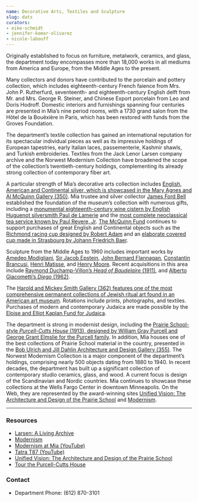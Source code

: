 ```yaml
---
name: Decorative Arts, Textiles and Sculpture
slug: dats
curators:
- eike-schmidt
- jennifer-komar-olivarez
- nicole-labouff
---
```


Originally established to focus on furniture, metalwork, ceramics, and glass, the department today encompasses more than 18,000 works in all mediums from America and Europe, from the Middle Ages to the present.

Many collectors and donors have contributed to the porcelain and pottery collection, which includes eighteenth-century French faience from Mrs. John P. Rutherfurd, seventeenth- and eighteenth-century English delft from Mr. and Mrs. George R. Steiner, and Chinese Export porcelain from Leo and Doris Hodroff. Domestic interiors and furnishings spanning four centuries are presented in Mia’s nine period rooms, with a 1730 grand salon from the Hôtel de la Bouëxière in Paris, which has been restored with funds from the Groves Foundation.

The department’s textile collection has gained an international reputation for its spectacular individual pieces as well as its impressive holdings of European tapestries, early Italian laces, passementerie, Kashmir shawls, and Turkish embroideries. Textiles from the Jack Lenor Larsen company archive and the Norwest Modernism Collection have broadened the scope of the collection’s twentieth-century holdings, complementing its already strong collection of contemporary fiber art.

A particular strength of Mia’s decorative arts collection includes [English, American and Continental silver, which is showcased in the Mary Agnes and Al McQuinn Gallery (350)](http://collections.artsmia.org/search/G350). Mia trustee and silver collector [James Ford Bell](http://collections.artsmia.org/search/creditline:%22James%20Ford%20Bell%22) established the foundation of the museum’s collection with numerous gifts, including a [monumental eighteenth-century wine cistern by English Huguenot silversmith Paul de Lamerie](http://collections.artsmia.org/art/1451) and the [most complete neoclassical tea service known by Paul Revere, Jr](http://collections.artsmia.org/search/tea%20service/filters/artist:%22Paul%20Revere,%20Jr.%22). [The McQuinn Fund](http://collections.artsmia.org/search/creditline:McQuinn) continues to support purchases of great English and Continental objects such as the [Richmond racing cup designed by Robert Adam](http://collections.artsmia.org/art/98750) and an [elaborate covered cup made in Strasbourg by Johann Friedrich Baer](http://collections.artsmia.org/art/109118).

Sculpture from the Middle Ages to 1960 includes important works by [Amedeo Modigliani](http://collections.artsmia.org/art/1502), [Sir Jacob Epstein](http://collections.artsmia.org/art/1633), [John Bernard Flannagan](http://collections.artsmia.org/art/1165), [Constantin Brancusi](http://collections.artsmia.org/art/1274), [Henri Matisse](http://collections.artsmia.org/search/henri%20matisse/filters/department:%22Decorative%20Arts,%20Textiles%20&%20Sculpture%22), and [Henry Moore](http://collections.artsmia.org/art/1244). Recent acquisitions in this area include [Raymond Duchamp-Villon’s <em>Head of Baudelaire</em> (1911)](http://collections.artsmia.org/art/18365), and [Alberto Giacometti’s <em>Diego</em> (1962)](http://collections.artsmia.org/art/12776).

The [Harold and Mickey Smith Gallery (362) features one of the most comprehensive permanent collections of Jewish ritual art found in an American art museum](http://collections.artsmia.org/search/G362). Rotations include prints, photographs, and textiles. Purchases of modern and contemporary Judaica are made possible by the [Eloise and Elliot Kaplan Fund for Judaica](http://collections.artsmia.org/search/creditline:%22The%20Eloise%20and%20Elliot%20Kaplan%20Endowment%20for%20Judaica%22).

The department is strong in modernist design, including the [Prairie School-style <em>Purcell-Cutts House</em> (1913), designed by William Gray Purcell and George Grant Elmslie for the Purcell family](http://collections.artsmia.org/info/purcell-cutts). In addition, Mia houses one of the best collections of Prairie School material in the country, presented in the [Bob Ulrich and Jill Dahlin Architecture and Design Gallery (355)](http://collections.artsmia.org/search/G355). The Norwest Modernism Collection is a major component of the department’s holdings, comprising nearly 500 objects dating from 1880 to 1940. In recent decades, the department has built up a significant collection of contemporary studio ceramics, glass, and wood. A current focus is design of the Scandinavian and Nordic countries. Mia continues to showcase these collections at the Wells Fargo Center in downtown Minneapolis. On the Web, they are represented by the award-winning sites <a href="http://www.artsmia.org/unified-vision/">Unified Vision: The Architecture and Design of the Prairie School</a> and <a href="http://www.artsmia.org/modernism/">Modernism</a>.

---

### Resources

* [Larsen: A Living Archive](http://www.artsmia.org/larsen)
* [Modernism](http://www.artsmia.org/modernism)
* [Modernism at Mia (YouTube)](http://www.youtube.com/watch?v=xVjcyH72Vfo&feature=PlayList&p=2ABA33CF99416D39&index=0&playnext=1)
* [Tatra T87 (YouTube)](http://www.youtube.com/watch?v=cvSKFrMcVUE&feature=PlayList&p=2346A34E946C037F&index=0&playnext=1)
* [Unified Vision: The Architecture and Design of the Prairie School](http://www.artsmia.org/unified-vision)
* [Tour the Purcell-Cutts House](https://collections.artsmia.org/index.php?page=purcell-cutts#)

### Contact
* Department Phone: (612) 870-3101
